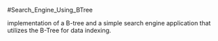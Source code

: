 #Search_Engine_Using_BTree

implementation of a B-tree and a simple search engine application that utilizes the B-Tree for data indexing.

